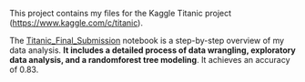 This project contains my files for the Kaggle Titanic project (https://www.kaggle.com/c/titanic).

The [Titanic_Final_Submission](https://github.com/tkkkkkz/Data_Science_Projects/blob/8368c8cb83ada2af3902cde290705d1e3d0b2c46/Titanic/Titanic_Final_Submission.ipynb) notebook is a step-by-step overview of my data analysis. **It includes a detailed process of data wrangling, exploratory data analysis, and a randomforest tree modeling**. It achieves an accuracy of 0.83. 

